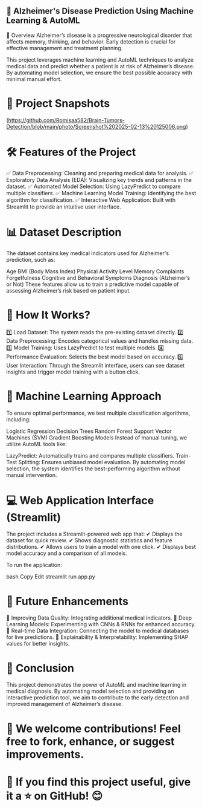 ## 🧠 Alzheimer's Disease Prediction Using Machine Learning & AutoML
 📌 Overview
Alzheimer’s disease is a progressive neurological disorder that affects memory, thinking, and behavior. Early detection is crucial for effective management and treatment planning.

This project leverages machine learning and AutoML techniques to analyze medical data and predict whether a patient is at risk of Alzheimer’s disease. By automating model selection, we ensure the best possible accuracy with minimal manual effort.
# 📸 **Project Snapshots**
(https://github.com/Romisaa582/Brain-Tumors-Detection/blob/main/photo/Screenshot%202025-02-13%20125006.png)  
# 🛠 Features of the Project
✅ Data Preprocessing: Cleaning and preparing medical data for analysis.
✅ Exploratory Data Analysis (EDA): Visualizing key trends and patterns in the dataset.
✅ Automated Model Selection: Using LazyPredict to compare multiple classifiers.
✅ Machine Learning Model Training: Identifying the best algorithm for classification.
✅ Interactive Web Application: Built with Streamlit to provide an intuitive user interface.

# 📊 Dataset Description
The dataset contains key medical indicators used for Alzheimer's prediction, such as:

Age
BMI (Body Mass Index)
Physical Activity Level
Memory Complaints
Forgetfulness
Cognitive and Behavioral Symptoms
Diagnosis (Alzheimer’s or Not)
These features allow us to train a predictive model capable of assessing Alzheimer’s risk based on patient input.

# 🚀 How It Works?
1️⃣ Load Dataset: The system reads the pre-existing dataset directly.
2️⃣ Data Preprocessing: Encodes categorical values and handles missing data.
3️⃣ Model Training: Uses LazyPredict to test multiple models.
4️⃣ Performance Evaluation: Selects the best model based on accuracy.
5️⃣ User Interaction: Through the Streamlit interface, users can see dataset insights and trigger model training with a button click.

# 🤖 Machine Learning Approach
To ensure optimal performance, we test multiple classification algorithms, including:

Logistic Regression
Decision Trees
Random Forest
Support Vector Machines (SVM)
Gradient Boosting Models
Instead of manual tuning, we utilize AutoML tools like:

LazyPredict: Automatically trains and compares multiple classifiers.
Train-Test Splitting: Ensures unbiased model evaluation.
By automating model selection, the system identifies the best-performing algorithm without manual intervention.

# 💻 Web Application Interface (Streamlit)
The project includes a Streamlit-powered web app that:
✔ Displays the dataset for quick review.
✔ Shows diagnostic statistics and feature distributions.
✔ Allows users to train a model with one click.
✔ Displays best model accuracy and a comparison of all models.

To run the application:

bash
Copy
Edit
streamlit run app.py
# 🔗 Future Enhancements
🚀 Improving Data Quality: Integrating additional medical indicators.
🚀 Deep Learning Models: Experimenting with CNNs & RNNs for enhanced accuracy.
🚀 Real-time Data Integration: Connecting the model to medical databases for live predictions.
🚀 Explainability & Interpretability: Implementing SHAP values for better insights.

# 📌 Conclusion
This project demonstrates the power of AutoML and machine learning in medical diagnosis. By automating model selection and providing an interactive prediction tool, we aim to contribute to the early detection and improved management of Alzheimer’s disease.

# 🚀 We welcome contributions! Feel free to fork, enhance, or suggest improvements.

# 📌 If you find this project useful, give it a ⭐ on GitHub! 😊

